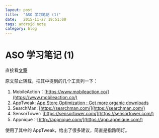 ```yaml
---
layout: post
title:  "ASO 学习笔记 (1)"
date:   2015-11-27 19:51:00
tags: android note
category: blog
---
```


# ASO 学习笔记 (1)

直接看[文章](http://www.zhihu.com/question/23027114/answer/42397154)  

原文禁止转载，把其中提到的几个工具列一下：  
1.  MobileAction：[https://www.mobileaction.co/](https://www.mobileaction.co/)
2.  AppTweak: [App Store Optimization : Get more organic downloads](http://apptweak.com/)
3.  SearchMan: [https://searchman.com/](https://searchman.com/)
4.  SensorTower: [https://sensortower.com/](https://sensortower.com/)
5.  Appnique：[http://appnique.com/](https://app.appnique.com/)

使用了其中的 AppTweak，给出了很多建议，简直是指路明灯。  
